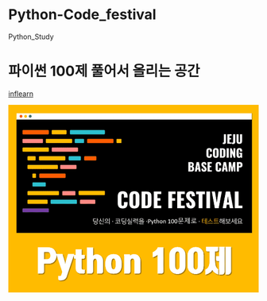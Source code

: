 # Python-Code_festival
Python_Study 
<h1> 파이썬 100제 풀어서 올리는 공간</h1>

<a href="https://www.inflearn.com/course/%ED%8C%8C%EC%9D%B4%EC%8D%AC-100%EC%A0%9C-%EC%A0%9C%EC%A3%BC%EC%BD%94%EB%94%A9%EB%B2%A0%EC%9D%B4%EC%8A%A4%EC%BA%A0%ED%94%84#"><p>inflearn</p></a>
         
         
         
![파이썬100](./image/python100.PNG)

